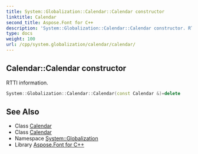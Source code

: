```yaml
---
title: System::Globalization::Calendar::Calendar constructor
linktitle: Calendar
second_title: Aspose.Font for C++
description: 'System::Globalization::Calendar::Calendar constructor. RTTI information in C++.'
type: docs
weight: 100
url: /cpp/system.globalization/calendar/calendar/
---
```

## Calendar::Calendar constructor


RTTI information.

```cpp
System::Globalization::Calendar::Calendar(const Calendar &)=delete
```

## See Also

* Class [Calendar](../)
* Class [Calendar](../)
* Namespace [System::Globalization](../../)
* Library [Aspose.Font for C++](../../../)
